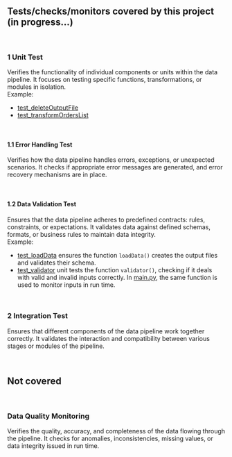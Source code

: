 ## Tests/checks/monitors covered by this project (in progress...)

</br>

### 1 Unit Test
Verifies the functionality of individual components or units within the data pipeline. It focuses on testing specific functions, transformations, or modules in isolation. </br>
Example: 
- [test_deleteOutputFile](tests/unit/test_deleteOutputFile.py)
- [test_transformOrdersList](tests/unit/test_transformOrdersList.py)

</br>

#### 1.1 Error Handling Test
Verifies how the data pipeline handles errors, exceptions, or unexpected scenarios. It checks if appropriate error messages are generated, and error recovery mechanisms are in place.

</br>

#### 1.2 Data Validation Test
Ensures that the data pipeline adheres to predefined contracts: rules, constraints, or expectations. It validates data against defined schemas, formats, or business rules to maintain data integrity. </br>
Example: 
- [test_loadData](unit/data_validation/test_loadData.py) ensures the function `loadData()` creates the output files and validates their schema.
- [test_validator](unit/data_validation/test_validator.py) unit tests the function `validator()`, checking if it deals with valid and invalid inputs correctly. In [main.py](src/main.py), the same function is used to monitor inputs in run time.

</br>

### 2 Integration Test
Ensures that different components of the data pipeline work together correctly. It validates the interaction and compatibility between various stages or modules of the pipeline.

</br>

## Not covered

</br>

### Data Quality Monitoring 
Verifies the quality, accuracy, and completeness of the data flowing through the pipeline. It checks for anomalies, inconsistencies, missing values, or data integrity issued in run time.

